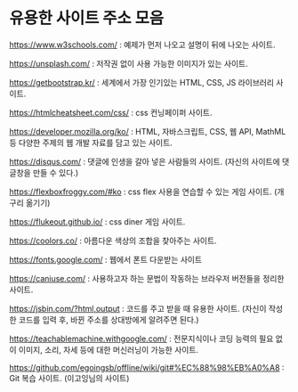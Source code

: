 # 유용한 사이트 주소 모음

https://www.w3schools.com/ : 예제가 먼저 나오고 설명이 뒤에 나오는 사이트.

https://unsplash.com/ : 저작권 없이 사용 가능한 이미지가 있는 사이트.

https://getbootstrap.kr/ : 세계에서 가장 인기있는 HTML, CSS, JS 라이브러리 사이트.

https://htmlcheatsheet.com/css/ : css 컨닝페이퍼 사이트.

https://developer.mozilla.org/ko/ :  HTML, 자바스크립트, CSS, 웹 API, MathML 등 다양한 주제의 웹 개발 자료를 담고 있는 사이트.

https://disqus.com/ : 댓글에 인생을 갈아 넣은 사람들의 사이트. (자신의 사이트에 댓글창을 만들 수 있다.)

https://flexboxfroggy.com/#ko : css flex 사용을 연습할 수 있는 게임 사이트. (개구리 옮기기)

https://flukeout.github.io/ : css diner 게임 사이트.

https://coolors.co/ : 아름다운 색상의 조합을 찾아주는 사이트.

https://fonts.google.com/ : 웹에서 폰트 다운받는 사이트

https://caniuse.com/ : 사용하고자 하는 문법이 작동하는 브라우저 버전들을 정리한 사이트.

https://jsbin.com/?html,output : 코드를 주고 받을 때 유용한 사이트. (자신이 작성한 코드를 입력 후, 바뀐 주소를 상대방에게 알려주면 된다.)

https://teachablemachine.withgoogle.com/ : 전문지식이나 코딩 능력의 필요 없이 이미지, 소리, 자세 등에 대한 머신러닝이 가능한 사이트.

https://github.com/egoingsb/offline/wiki/git#%EC%88%98%EB%A0%A8 : Git 복습 사이트. (이고잉님의 사이트)

